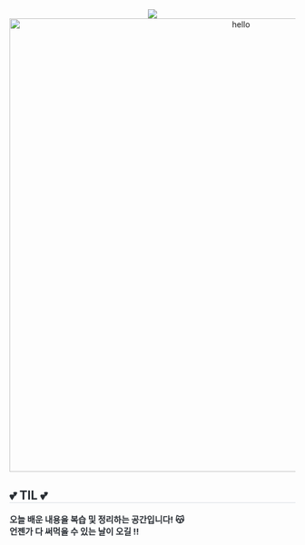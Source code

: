 <div align="center">
    <img src="https://capsule-render.vercel.app/api?type=shark&color=0:efafaf,100:f391eb&height=240&text=TODAY%20I%20LEARNED&animation=blink&fontColor=ffffff&fontSize=70&fontAlignY=40&font=Dancing Script" />
    <img src="images/kawaii.gif" alt="hello" width="800" />
</div>

<div style="text-align: left;"> 
    <h2 style="border-bottom: 1px solid #d8dee4; color: #282d33;"> 💕 TIL 💕 </h2>  
    <div style="font-weight: 700; font-size: 15px; text-align: left; color: #282d33;"> 
        오늘 배운 내용을 복습 및 정리하는 공간입니다! 😽</li><br/>
        언젠가 다 써먹을 수 있는 날이 오길 ‼️ 
    </div> 
</div>
